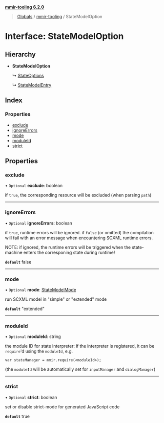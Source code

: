 **[mmir-tooling 6.2.0](../README.md)**

> [Globals](../README.md) / [mmir-tooling](../modules/mmir_tooling.md) / StateModelOption

# Interface: StateModelOption

## Hierarchy

* **StateModelOption**

  ↳ [StateOptions](mmir_tooling.stateoptions.md)

  ↳ [StateModelEntry](mmir_tooling.statemodelentry.md)

## Index

### Properties

* [exclude](mmir_tooling.statemodeloption.md#exclude)
* [ignoreErrors](mmir_tooling.statemodeloption.md#ignoreerrors)
* [mode](mmir_tooling.statemodeloption.md#mode)
* [moduleId](mmir_tooling.statemodeloption.md#moduleid)
* [strict](mmir_tooling.statemodeloption.md#strict)

## Properties

### exclude

• `Optional` **exclude**: boolean

if `true`, the corresponding resource will be excluded (when parsing `path`)

___

### ignoreErrors

• `Optional` **ignoreErrors**: boolean

if `true`, runtime errors will be ignored.
 if `false` (or omitted) the compilation will fail with an error message
 when encountering SCXML runtime errors.

NOTE: if ignored, the runtime errors will be triggered when the state-machine
      enters the corresponing state during runtime!

**`default`** false

___

### mode

• `Optional` **mode**: [StateModelMode](../modules/mmir_tooling.md#statemodelmode)

run SCXML model in "simple" or "extended" mode

**`default`** "extended"

___

### moduleId

• `Optional` **moduleId**: string

the module ID for state interpreter:
if the interpreter is registered, it can be `require`'d using the `moduleId`, e.g.
```
var stateManager = mmir.require(<moduleId>);
```

(the `moduleId` will be automatically set for `inputManager` and `dialogManager`)

___

### strict

• `Optional` **strict**: boolean

set or disable strict-mode for generated JavaScript code

**`default`** true
